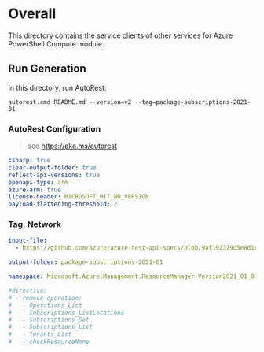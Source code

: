 # Overall
This directory contains the service clients of other services for Azure PowerShell Compute module.

## Run Generation
In this directory, run AutoRest:
```
autorest.cmd README.md --version=v2 --tag=package-subscriptions-2021-01
```

### AutoRest Configuration
> see https://aka.ms/autorest

``` yaml
csharp: true
clear-output-folder: true
reflect-api-versions: true
openapi-type: arm
azure-arm: true
license-header: MICROSOFT_MIT_NO_VERSION
payload-flattening-threshold: 2
```


### Tag: Network
``` yaml $(tag) == 'package-subscriptions-2021-01'
input-file:
  - https://github.com/Azure/azure-rest-api-specs/blob/9af192379d5e8d18e9017a85c5977f58e702a866/specification/resources/resource-manager/Microsoft.Resources/stable/2021-01-01/subscriptions.json

output-folder: package-subscriptions-2021-01

namespace: Microsoft.Azure.Management.ResourceManager.Version2021_01_01

#directive:
# - remove-operation:
#   - Operations_List
#   - Subscriptions_ListLocations
#   - Subscriptions_Get
#   - Subscriptions_List
#   - Tenants_List
#   - checkResourceName
```
